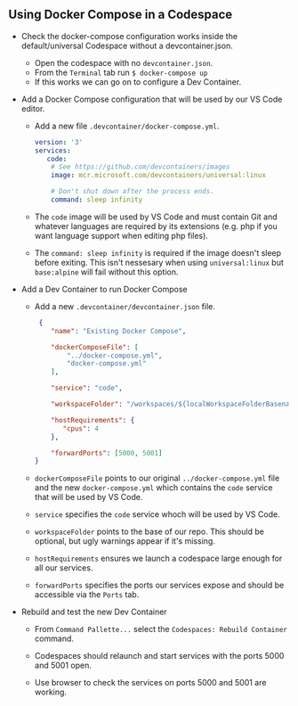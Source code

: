 ## Using Docker Compose in a Codespace

- Check the docker-compose configuration works inside the default/universal Codespace without a devcontainer.json.
  - Open the codespace with no `devcontainer.json`.
  - From the `Terminal` tab run `$ docker-compose up`
  - If this works we can go on to configure a Dev Container.

- Add a Docker Compose configuration that will be used by our VS Code editor.

  - Add a new file `.devcontainer/docker-compose.yml`.

	```yaml
	version: '3'
	services:
	   code:
	    # See https://github.com/devcontainers/images
	    image: mcr.microsoft.com/devcontainers/universal:linux
	
	    # Don't shut down after the process ends.
	    command: sleep infinity
	```

  - The `code` image will be used by VS Code and must contain Git and whatever languages are required by its extensions (e.g. php if you want language support when editing php files).

  - The `command: sleep infinity` is required if the image doesn't sleep before exiting. This isn't nessesary when using `universal:linux` but `base:alpine` will fail without this option.

- Add a Dev Container to run Docker Compose

  - Add a new `.devcontainer/devcontainer.json` file.

	```json
	 {
		"name": "Existing Docker Compose",
	
		"dockerComposeFile": [
			"../docker-compose.yml",
			"docker-compose.yml"
		],
	
		"service": "code",
	
		"workspaceFolder": "/workspaces/${localWorkspaceFolderBasename}",
	
		"hostRequirements": {
		   "cpus": 4
		},
	
		"forwardPorts": [5000, 5001]
	}
	```

  - `dockerComposeFile` points to our original `../docker-compose.yml` file and the new `docker-compose.yml` which contains the `code` service that will be used by VS Code.

  - `service` specifies the `code` service whoch will be used by VS Code.

  - `workspaceFolder` points to the base of our repo. This should be optional, but ugly warnings appear if it's missing.

  - `hostRequirements` ensures we launch a codespace large enough for all our services.

  - `forwardPorts` specifies the ports our services expose and should be accessible via the `Ports` tab. 

- Rebuild and test the new Dev Container

  - From `Command Pallette...` select the `Codespaces: Rebuild Container` command.

  - Codespaces should relaunch and start services with the ports 5000 and 5001 open.

  - Use browser to check the services on ports 5000 and 5001 are working.
